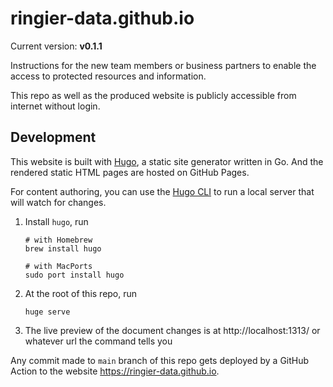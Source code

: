 # ringier-data.github.io

Current version: **v0.1.1**

Instructions for the new team members or business partners to enable the access to protected resources and information.

This repo as well as the produced website is publicly accessible from internet without login.

## Development

This website is built with [Hugo](https://gohugo.io/), a static site generator written in Go. And the rendered static HTML pages are
hosted on GitHub Pages.

For content authoring, you can use the [Hugo CLI](https://gohugo.io/commands/hugo/) to run a local server that will watch for changes.
1. Install `hugo`, run
   ```shell
   # with Homebrew
   brew install hugo
   
   # with MacPorts
   sudo port install hugo
   ```
2. At the root of this repo, run
   ```shell
   huge serve
   ```
3. The live preview of the document changes is at http://localhost:1313/ or whatever url the command tells you

Any commit made to `main` branch of this repo gets deployed by a GitHub Action to the website https://ringier-data.github.io.
